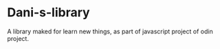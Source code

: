 # Dani-s-library
A library maked for learn new things, as part of javascript project of odin project.
